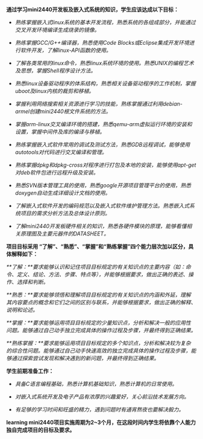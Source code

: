 **通过学习mini2440开发板及嵌入式系统的知识，学生应该达成以下目标：**

  * _熟练掌握嵌入式linux系统的基本开发流程，熟悉系统的各组成部分，并能通过交叉开发环境编译生成烧录的镜像。_

  * _熟练掌握GCC/G++编译器，熟悉使用Code Blocks或Eclipse集成开发环境进行软件开发，了解linux-API函数的使用。_

  * _了解各类常用的linux命令，熟悉linux系统环境的使用。熟悉UNIX的编程艺术及思想，掌握Shell程序设计方法。_

  * _熟悉linux设备驱动程序的体系结构，熟悉相关设备驱动程序的工作机制，掌握uboot及linux内核的裁剪和移植。_

  * _掌握利用网络搜索相关资源进行学习的技能，熟练掌握通过利用debian-armel创建mini2440根文件系统的方法。_

  * _掌握arm-linux交叉编译环境的搭建，熟悉qemu-arm虚拟运行环境的安装和设置，掌握中间件及库的编译与移植。_

  * _熟练掌握嵌入式软件常用的调试及测试方法，熟悉GDB远程调试，能够使用autotools对代码进行交叉编译和管理。_

  * _熟练掌握dpkg和dpkg-cross对程序进行打包及本地的安装，能够使用apt-get对deb软件包进行远程升级及安装。_

  * _熟悉SVN版本管理工具的使用，熟悉google开源项目管理平台的使用，熟悉doxygen自动生成详细设计文档的使用。_

  * _了解嵌入式软件开发的编码规范以及嵌入式软件维护管理方法。熟悉嵌入式系统项目的需求分析方法及总体设计原则。_

  * _了解mini2440开发板硬件相关的知识，熟悉各硬件模块的原理，能够看懂相关原理图及主要元器件的DATASHEET。_

**项目目标采用 “了解”、“熟悉”、“掌握”和“熟练掌握”四个能力层次加以区分，具体解释如下：**

_**了解：**要求能够认识和记住项目目标规定的有关知识点的主要内容（如：命令、定义、结论、方法、步骤、特点等），并能够根据要求，做出正确的表述、操作、选择和判断。_

_**熟悉：**要求能够领悟和理解项目目标规定的有关知识点的内涵和外延，理解其内容要点的概念和它们之间的区别与联系，并能够根据要求，做出正确的解释、说明和论述。_

_**掌握：**要求能够运用项目目标规定的少量知识点，分析和解决一般的应用性问题。能够通过自己动手独立完成具体的操作过程及步骤，并最终得到正确结果。_

_**熟练掌握：**要求能够运用项目目标规定的多个知识点，分析和解决较为复杂的综合性问题。能够通过自己动手快速高效的独立完成具体的操作过程及步骤，能够通过探索尝试发现和解决遇到的新问题，并最终得到正确结果。_

**学生前期准备工作：**

  * _具备C语言编程基础，熟悉计算机基础知识，熟悉计算机的日常使用。_

  * _对嵌入式系统开发及电子产品有浓厚的兴趣爱好，关心前沿技术发展方向。_

  * _有足够的学习时间和旺盛的精力，遇到问题时有通宵熬夜也要解决毅力。_

**learning mini2440项目实施周期为2~3个月，在这段时间内学生将依靠个人能力独自完成项目的目标及要求。**